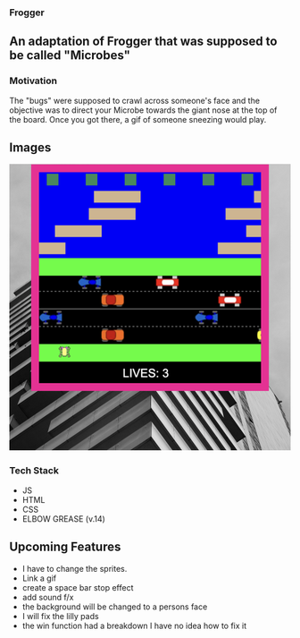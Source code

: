 ### **Frogger**

## An adaptation of Frogger that was supposed to be called "**Microbes**"

### **Motivation**

The "bugs" were supposed to crawl across someone's face and the objective was to direct your Microbe towards the giant nose at the top of the board. Once you got there, a gif of someone sneezing would play.

## Images
![Screenshot](Screenshot.png)

### Tech Stack
- JS
- HTML
- CSS
- ELBOW GREASE (v.14)


## Upcoming Features
- I have to change the sprites.
- Link a gif
- create a space bar stop effect
- add sound f/x
- the background will be changed to a persons face
- I will fix the lilly pads
- the win function had a breakdown I have no idea how to fix it




